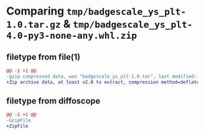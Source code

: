 # Comparing `tmp/badgescale_ys_plt-1.0.tar.gz` & `tmp/badgescale_ys_plt-4.0-py3-none-any.whl.zip`

## filetype from file(1)

```diff
@@ -1 +1 @@
-gzip compressed data, was "badgescale_ys_plt-1.0.tar", last modified: Fri Apr 28 20:37:45 2023, max compression
+Zip archive data, at least v2.0 to extract, compression method=deflate
```

## filetype from diffoscope

```diff
@@ -1 +1 @@
-GzipFile
+ZipFile
```

